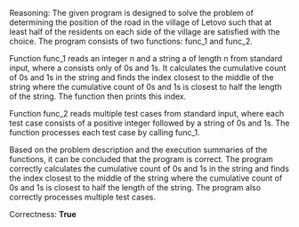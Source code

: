 Reasoning: 
The given program is designed to solve the problem of determining the position of the road in the village of Letovo such that at least half of the residents on each side of the village are satisfied with the choice. The program consists of two functions: func_1 and func_2. 

Function func_1 reads an integer n and a string a of length n from standard input, where a consists only of 0s and 1s. It calculates the cumulative count of 0s and 1s in the string and finds the index closest to the middle of the string where the cumulative count of 0s and 1s is closest to half the length of the string. The function then prints this index.

Function func_2 reads multiple test cases from standard input, where each test case consists of a positive integer followed by a string of 0s and 1s. The function processes each test case by calling func_1.

Based on the problem description and the execution summaries of the functions, it can be concluded that the program is correct. The program correctly calculates the cumulative count of 0s and 1s in the string and finds the index closest to the middle of the string where the cumulative count of 0s and 1s is closest to half the length of the string. The program also correctly processes multiple test cases.

Correctness: **True**